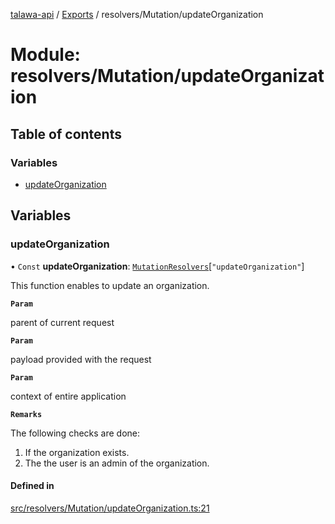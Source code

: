 [talawa-api](../README.md) / [Exports](../modules.md) / resolvers/Mutation/updateOrganization

# Module: resolvers/Mutation/updateOrganization

## Table of contents

### Variables

- [updateOrganization](resolvers_Mutation_updateOrganization.md#updateorganization)

## Variables

### updateOrganization

• `Const` **updateOrganization**: [`MutationResolvers`](types_generatedGraphQLTypes.md#mutationresolvers)[``"updateOrganization"``]

This function enables to update an organization.

**`Param`**

parent of current request

**`Param`**

payload provided with the request

**`Param`**

context of entire application

**`Remarks`**

The following checks are done:
1. If the organization exists.
2. The the user is an admin of the organization.

#### Defined in

[src/resolvers/Mutation/updateOrganization.ts:21](https://github.com/PalisadoesFoundation/talawa-api/blob/cf57ca9/src/resolvers/Mutation/updateOrganization.ts#L21)
